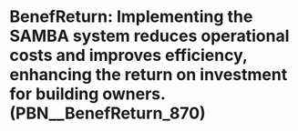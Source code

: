 # BenefReturn: __Implementing the SAMBA system reduces operational costs and improves efficiency, enhancing the return on investment for building owners.__ (PBN__BenefReturn_870)

